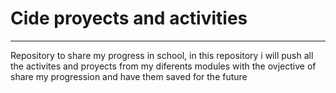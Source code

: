 <h1>Cide proyects and activities</h1>
 <hr></hr>
 <p>Repository to share my progress in school, in this repository i will push all the activites and proyects from my diferents modules with the ovjective of share
my progression and have them saved for the future<p>
